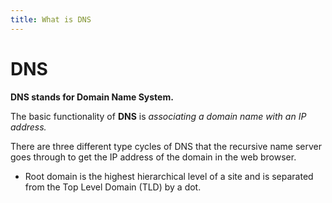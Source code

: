 ```yaml
---
title: What is DNS
---
```

# DNS
**DNS stands for Domain Name System.**

The basic functionality of **DNS** is *associating a domain name with an IP address.* 

There are three different type cycles of DNS that the recursive name server goes through to get the IP address of the domain in the web browser. 

* Root domain is the highest hierarchical level of a site and is separated from the Top Level Domain (TLD) by a dot.


